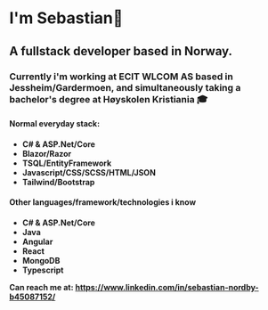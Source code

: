<h1>I'm Sebastian🧙 </h1> 
<h2>A fullstack developer based in Norway. </h2>
<h3>Currently i'm working at ECIT WLCOM AS based in Jessheim/Gardermoen, and simultaneously taking a bachelor's degree at Høyskolen Kristiania 🎓</h3>

<h4>Normal everyday stack:<h4/>
<ul>
  <li>C# & ASP.Net/Core</li>
  <li>Blazor/Razor</li>
  <li>TSQL/EntityFramework</li>
  <li>Javascript/CSS/SCSS/HTML/JSON</li>
  <li>Tailwind/Bootstrap</li>
</ul>

<h4>Other languages/framework/technologies i know<h4/>
<ul>
  <li>C# & ASP.Net/Core</li>
  <li>Java</li>
  <li>Angular</li>
  <li>React</li>
  <li>MongoDB</li>
  <li>Typescript</li>
</ul>

Can reach me at: https://www.linkedin.com/in/sebastian-nordby-b45087152/
